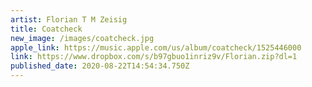 ```yaml
---
artist: Florian T M Zeisig
title: Coatcheck
new_image: /images/coatcheck.jpg
apple_link: https://music.apple.com/us/album/coatcheck/1525446000
link: https://www.dropbox.com/s/b97gbuo1inriz9v/Florian.zip?dl=1
published_date: 2020-08-22T14:54:34.750Z
---
```

